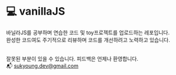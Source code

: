 # 💻 vanillaJS
바닐라JS를 공부하며 연습한 코드 및 toy프로젝트를 업로드하는 레포입니다.<br>
완성한 코드여도 주기적으로 리뷰하며 코드를 개선하려고 노력하고 있습니다.<br><br>

잘못된 부분이 있을 수 있습니다. 피드백은 언제나 환영합니다. <br>
📬 sukyoung.dev@gmail.com<br>
